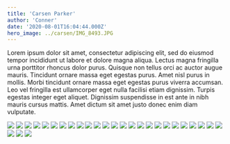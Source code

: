 ```yaml
---
title: 'Carsen Parker'
author: 'Conner'
date: '2020-08-01T16:04:44.000Z'
hero_image: ../carsen/IMG_8493.JPG
---
```


Lorem ipsum dolor sit amet, consectetur adipiscing elit, sed do eiusmod tempor incididunt ut labore et dolore magna aliqua. Lectus magna fringilla urna porttitor rhoncus dolor purus. Quisque non tellus orci ac auctor augue mauris. Tincidunt ornare massa eget egestas purus. Amet nisl purus in mollis. Morbi tincidunt ornare massa eget egestas purus viverra accumsan. Leo vel fringilla est ullamcorper eget nulla facilisi etiam dignissim. Turpis egestas integer eget aliquet. Dignissim suspendisse in est ante in nibh mauris cursus mattis. Amet dictum sit amet justo donec enim diam vulputate.

![](../carsen/IMG_8455.JPG)
![](../carsen/IMG_8456.JPG)
![](../carsen/IMG_8457.JPG)
![](../carsen/IMG_8458.JPG)
![](../carsen/IMG_8460.JPG)
![](../carsen/IMG_8461.JPG)
![](../carsen/IMG_8462.JPG)
![](../carsen/IMG_8463.JPG)
![](../carsen/IMG_8464.JPG)
![](../carsen/IMG_8465.JPG)
![](../carsen/IMG_8466.JPG)
![](../carsen/IMG_8467.JPG)
![](../carsen/IMG_8468.JPG)
![](../carsen/IMG_8473.JPG)
![](../carsen/IMG_8478.JPG)
![](../carsen/IMG_8480.JPG)
![](../carsen/IMG_8481.JPG)
![](../carsen/IMG_8484.JPG)
![](../carsen/IMG_8485.JPG)
![](../carsen/IMG_8486.JPG)
![](../carsen/IMG_8487.JPG)
![](../carsen/IMG_8491.JPG)
![](../carsen/IMG_8493.JPG)
![](../carsen/IMG_8495.JPG)
![](../carsen/IMG_8500.JPG)
![](../carsen/IMG_8502.JPG)
![](../carsen/IMG_8506.JPG)
![](../carsen/IMG_8509.JPG)